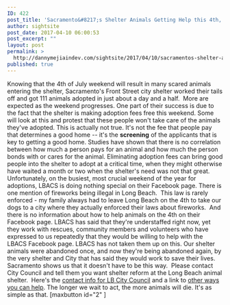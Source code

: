 ```yaml
---
ID: 422
post_title: 'Sacramento&#8217;s Shelter Animals Getting Help this 4th, while LBACS&#8217; Animals are Abandoned by the Shelter that Takes Them in'
author: sightsite
post_date: 2017-04-10 06:00:53
post_excerpt: ""
layout: post
permalink: >
  http://dannymejiaindev.com/sightsite/2017/04/10/sacramentos-shelter-animals-getting-help-this-4th-while-lbacs-animals-are-abandoned-by-the-shelter-that-takes-them-in/
published: true
---
```

Knowing that the 4th of July weekend will result in many scared animals entering the shelter, Sacramento's Front Street city shelter worked their tails off and got 111 animals adopted in just about a day and a half.  More are expected as the weekend progresses. One part of their success is due to the fact that the shelter is making adoption fees free this weekend. Some will look at this and protest that these people won't take care of the animals they've adopted. This is actually not true. It's not the fee that people pay that determines a good home -- it's the **screening** of the applicants that is key to getting a good home. Studies have shown that there is no correlation between how much a person pays for an animal and how much the person bonds with or cares for the animal. Eliminating adoption fees can bring good people into the shelter to adopt at a critical time, when they might otherwise have waited a month or two when the shelter's need was not that great. Unfortunately, on the busiest, most crucial weekend of the year for adoptions, LBACS is doing nothing special on their Facebook page. There is one mention of fireworks being illegal in Long Beach.  This law is rarely enforced - my family always had to leave Long Beach on the 4th to take our dogs to a city where they actually enforced their laws about fireworks.  And there is no information about how to help animals on the 4th on their Facebook page. LBACS has said that they're understaffed right now, yet they work with rescues, community members and volunteers who have expressed to us repeatedly that they would be willing to help with the LBACS Facebook page. LBACS has not taken them up on this. Our shelter animals were abandoned once, and now they're being abandoned again, by the very shelter and City that has said they would work to save their lives. Sacramento shows us that it doesn't have to be this way.  Please contact City Council and tell them you want shelter reform at the Long Beach animal shelter.  Here's the <a href="http://www.stayinalivelongbeach.org/lb-city-officials-contact-info.html" target="_blank">contact info for LB City Council</a> and a link to <a href="http://www.stayinalivelongbeach.org/how-you-can-help.html" target="_blank">other ways you can help</a>. The longer we wait to act, the more animals will die. It's as simple as that. [maxbutton id="2" ]